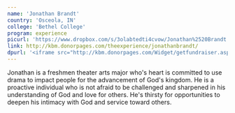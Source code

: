 ```yaml
---
name: 'Jonathan Brandt'
country: 'Osceola, IN'
college: 'Bethel College'
program: experience
picurl: 'https://www.dropbox.com/s/3olabtedti4cvow/Jonathan%2520Brandt.jpg'
link: http://kbm.donorpages.com/theexperience/jonathanbrandt/
dpurl: '<iframe src="http://kbm.donorpages.com/Widget/getfundraiser.aspx?styleid=1&fid=def0827f-e453-4d58-a073-e8ade54a0095&pageId=489&did=9e6e189d-1066-4f69-bed1-bf32a5ec586f&type=indiv" style="height: 265px; width: 230px; float: right;" frameborder="0" scrolling="no"></iframe>'
---
```


Jonathan is a freshmen theater arts major who's heart is committed to use drama to impact people for the advancement of God's kingdom. He is a proactive individual who is not afraid to be challenged and sharpened in his understanding of God and love for others. He's thirsty for opportunities to deepen his intimacy with God and service toward others.
